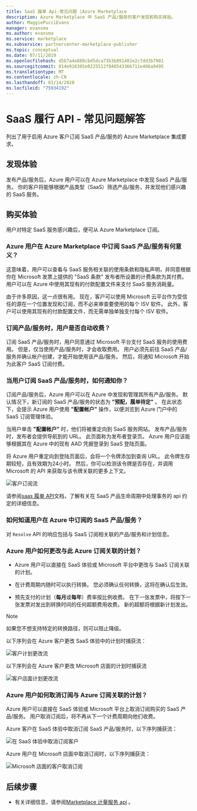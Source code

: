```yaml
---
title: SaaS 履单 Api-常见问题 |Azure Marketplace
description: Azure Marketplace 中 SaaS 产品/服务的客户发现和购买体验。
author: MaggiePucciEvans
manager: evansma
ms.author: evansma
ms.service: marketplace
ms.subservice: partnercenter-marketplace-publisher
ms.topic: conceptual
ms.date: 07/11/2019
ms.openlocfilehash: d5b7a4e880cbd5dca73b3b091402e2c7dd3b7901
ms.sourcegitcommit: 014e916305e0225512f040543366711e466a9495
ms.translationtype: MT
ms.contentlocale: zh-CN
ms.lasthandoff: 01/14/2020
ms.locfileid: "75934192"
---
```

# <a name="saas-fulfillment-apis---faq"></a>SaaS 履行 API - 常见问题解答

列出了用于启用 Azure 客户订阅 SaaS 产品/服务的 Azure Marketplace 集成要求。

## <a name="discovery-experience"></a>发现体验

发布产品/服务后，Azure 用户可以在 Azure Marketplace 中发现 SaaS 产品/服务。 你的客户将能够根据产品类型（SaaS）筛选产品/服务，并发现他们感兴趣的 SaaS 服务。

## <a name="purchase-experience"></a>购买体验

用户对特定 SaaS 服务感兴趣后，便可从 Azure Marketplace 订阅。

### <a name="what-does-it-mean-for-an-azure-user-to-subscribe-to-a-saas-offer-in-azure-marketplace"></a>Azure 用户在 Azure Marketplace 中订阅 SaaS 产品/服务有何意义？

这意味着，用户可以查看与 SaaS 服务相关联的使用条款和隐私声明，并同意根据你在 Microsoft 发票上提供的 "SaaS 条款" 发布者所设置的计费条款为其付费。 用户可以在 Azure 中使用其现有的付款配置文件来支付 SaaS 服务消耗量。

由于许多原因，这一点很有用。 现在，客户可以使用 Microsoft 云平台作为受信任的源在一个位置发现和订阅，而不必来审查要使用的每个 ISV 软件。 此外，客户可以使用其现有的付款配置文件，而无需单独单独支付每个 ISV 软件。

### <a name="is-the-user-charged-automatically-when-the-offer-is-subscribed"></a>订阅产品/服务时，用户是否自动收费？

订阅 SaaS 产品/服务时，用户同意通过 Microsoft 平台支付 SaaS 服务的使用费用。 但是，仅当使用产品/服务时，才会收取费用。 用户必须先前往 SaaS 产品/服务并确认帐户创建，才能开始使用该产品/服务。 然后，将通知 Microsoft 开始为此客户 SaaS 订阅付费。

### <a name="how-are-you-notified-when-a-user-subscribes-to-your-saas-offer"></a>当用户订阅 SaaS 产品/服务时，如何通知你？

订阅产品/服务后，Azure 用户可以在 Azure 中发现和管理其所有产品/服务。 默认情况下，新订阅的 SaaS 产品/服务的状态为 **"预配，履单待定"** 。 在此状态下，会提示 Azure 用户使用 **"配置帐户"** 操作，以便浏览到 Azure 门户中的 SaaS 订阅管理体验。

当用户单击 **"配置帐户"** 时，他们将被重定向到 SaaS 服务网站。 发布产品/服务时，发布者会提供导航到的 URL。 此页面称为发布者登录页。 Azure 用户应该能够根据其在 Azure 中的现有 AAD 凭据登录到 SaaS 登陆页面。

将 Azure 用户重定向到登陆页面后，会将一个令牌添加到查询 URL。 此令牌生存期较短，且有效期为24小时。 然后，你可以检测该令牌是否存在，并调用 Microsoft 的 API 来获取与该令牌关联的更多上下文。

![客户订阅流](media/saas-metering-service-integration-flow-a.png)

请参阅[saas 履单 API](https://docs.microsoft.com/azure/marketplace/partner-center-portal/pc-saas-fulfillment-api-v2)文档，了解有关在 SaaS 产品生命周期中处理事务的 api 约定的详细信息。

### <a name="how-do-you-know-the-saas-offer-to-which-the-user-subscribes-in-azure"></a>如何知道用户在 Azure 中订阅的 SaaS 产品/服务？

对 `Resolve` API 的响应包括与 SaaS 订阅相关联的产品/服务和计划信息。

### <a name="how-can-the-azure-user-change-the-plan-associated-with-this-azure-subscription"></a>Azure 用户如何更改与此 Azure 订阅关联的计划？

* Azure 用户可以直接在 SaaS 体验或 Microsoft 平台中更改与 SaaS 订阅关联的计划。

* 在计费周期内随时可以执行转换。 您必须确认任何转换，这将在确认后生效。

* 预先支付的计划（**每月**或**每年**）费率按比例收费。 在下一张发票中，将按下一张发票对发出到转换时间的任何超额费用收费。 新的超额将根据新计划发出。

>[!Note]
>如果您不想支持特定的转换路径，则可以阻止降级。

以下序列会在 Azure 客户更改 SaaS 体验中的计划时捕获流：

![客户计划更改流](media/saas-metering-service-integration-flow-b.png)

以下序列会在 Azure 客户更改 Microsoft 店面的计划时捕获流

![客户店面计划更改流](media/saas-metering-service-integration-flow-c.png)

### <a name="how-can-the-azure-user-unsubscribe-from-the-plan-associated-with-azure-subscription"></a>Azure 用户如何取消订阅与 Azure 订阅关联的计划？

Azure 用户可以直接在 SaaS 体验或 Microsoft 平台上取消订阅购买的 SaaS 产品/服务。 用户取消订阅后，将不再从下一个计费周期向他们收费。

Azure 客户在 SaaS 体验中取消订阅 SaaS 产品/服务时，以下序列捕获流：

![在 SaaS 体验中取消订阅客户](media/saas-metering-service-integration-flow-d.png)

Azure 用户在 Microsoft 店面中取消订阅时，以下序列捕获流：

![Microsoft 店面的客户取消订阅](media/saas-metering-service-integration-flow-e.png)

## <a name="next-steps"></a>后续步骤

- 有关详细信息，请参阅[Marketplace 计量服务 api](./marketplace-metering-service-apis.md) 。
